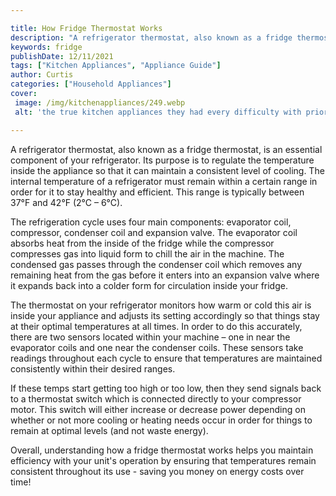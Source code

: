 ```yaml
---

title: How Fridge Thermostat Works
description: "A refrigerator thermostat, also known as a fridge thermostat, is an essential component of your refrigerator. Its purpose is to re...keep going and find out"
keywords: fridge
publishDate: 12/11/2021
tags: ["Kitchen Appliances", "Appliance Guide"]
author: Curtis
categories: ["Household Appliances"]
cover: 
 image: /img/kitchenappliances/249.webp
 alt: 'the true kitchen appliances they had every difficulty with prior'

---
```


A refrigerator thermostat, also known as a fridge thermostat, is an essential component of your refrigerator. Its purpose is to regulate the temperature inside the appliance so that it can maintain a consistent level of cooling. The internal temperature of a refrigerator must remain within a certain range in order for it to stay healthy and efficient. This range is typically between 37°F and 42°F (2°C – 6°C). 

The refrigeration cycle uses four main components: evaporator coil, compressor, condenser coil and expansion valve. The evaporator coil absorbs heat from the inside of the fridge while the compressor compresses gas into liquid form to chill the air in the machine. The condensed gas passes through the condenser coil which removes any remaining heat from the gas before it enters into an expansion valve where it expands back into a colder form for circulation inside your fridge. 

The thermostat on your refrigerator monitors how warm or cold this air is inside your appliance and adjusts its setting accordingly so that things stay at their optimal temperatures at all times. In order to do this accurately, there are two sensors located within your machine – one in near the evaporator coils and one near the condenser coils. These sensors take readings throughout each cycle to ensure that temperatures are maintained consistently within their desired ranges. 

If these temps start getting too high or too low, then they send signals back to a thermostat switch which is connected directly to your compressor motor. This switch will either increase or decrease power depending on whether or not more cooling or heating needs occur in order for things to remain at optimal levels (and not waste energy). 

Overall, understanding how a fridge thermostat works helps you maintain efficiency with your unit's operation by ensuring that temperatures remain consistent throughout its use - saving you money on energy costs over time!
